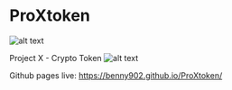 
# ProXtoken


![alt text](https://github.com/Benny902/ProXtoken/blob/main/media/projectXgifcut.gif?raw=true)


Project X - Crypto Token
![alt text](https://github.com/Benny902/ProXtoken/blob/main/media/prox55.png?raw=true)

Github pages live: https://benny902.github.io/ProXtoken/




